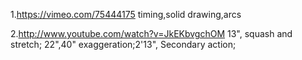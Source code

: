 1.https://vimeo.com/75444175
timing,solid drawing,arcs

2.http://www.youtube.com/watch?v=JkEKbvgchOM
13", squash and stretch; 22",40" exaggeration;2'13", Secondary action;